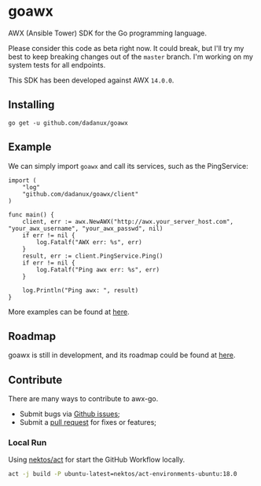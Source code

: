 # goawx

AWX (Ansible Tower) SDK for the Go programming language.

Please consider this code as beta right now. It could break, but I'll try my best to keep breaking changes out of the
`master` branch. I'm working on my system tests for all endpoints.

This SDK has been developed against AWX `14.0.0`.

## Installing

```
go get -u github.com/dadanux/goawx
```

## Example

We can simply import `goawx` and call its services, such as the PingService:

```
import (
    "log"
    "github.com/dadanux/goawx/client"
)

func main() {
    client, err := awx.NewAWX("http://awx.your_server_host.com", "your_awx_username", "your_awx_passwd", nil)
    if err != nil {
        log.Fatalf("AWX err: %s", err)
    }
    result, err := client.PingService.Ping()
    if err != nil {
        log.Fatalf("Ping awx err: %s", err)
    }

    log.Println("Ping awx: ", result)
}
```

More examples can be found at [here](https://github.com/dadanux/goawx/tree/master/examples).

## Roadmap

goawx is still in development, and its roadmap could be found at [here](https://github.com/dadanux/goawx/blob/master/ROADMAP.md).

## Contribute

There are many ways to contribute to awx-go.

* Submit bugs via [Github issues](https://github.com/dadanux/goawx/issues);
* Submit a [pull request](https://github.com/dadanux/goawx/pulls) for fixes or features;

### Local Run

Using [nektos/act](https://github.com/nektos/act) for start the GitHub Workflow locally.

```sh
act -j build -P ubuntu-latest=nektos/act-environments-ubuntu:18.0
```
